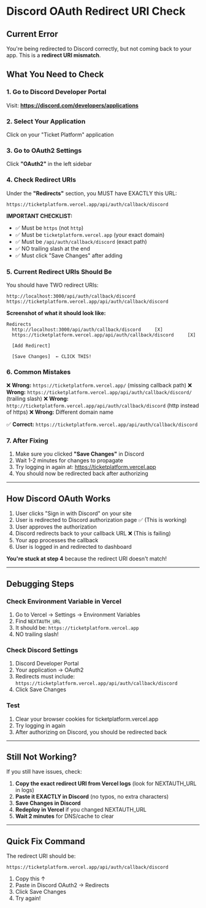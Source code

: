 # Discord OAuth Redirect URI Check

## Current Error

You're being redirected to Discord correctly, but not coming back to your app. This is a **redirect URI mismatch**.

## What You Need to Check

### 1. Go to Discord Developer Portal

Visit: **https://discord.com/developers/applications**

### 2. Select Your Application

Click on your "Ticket Platform" application

### 3. Go to OAuth2 Settings

Click **"OAuth2"** in the left sidebar

### 4. Check Redirect URIs

Under the **"Redirects"** section, you MUST have EXACTLY this URL:

```
https://ticketplatform.vercel.app/api/auth/callback/discord
```

**IMPORTANT CHECKLIST:**
- ✅ Must be `https` (not `http`)
- ✅ Must be `ticketplatform.vercel.app` (your exact domain)
- ✅ Must be `/api/auth/callback/discord` (exact path)
- ✅ NO trailing slash at the end
- ✅ Must click "Save Changes" after adding

### 5. Current Redirect URIs Should Be

You should have TWO redirect URIs:

```
http://localhost:3000/api/auth/callback/discord
https://ticketplatform.vercel.app/api/auth/callback/discord
```

**Screenshot of what it should look like:**
```
Redirects
  http://localhost:3000/api/auth/callback/discord     [X]
  https://ticketplatform.vercel.app/api/auth/callback/discord     [X]

  [Add Redirect]

  [Save Changes]  ← CLICK THIS!
```

### 6. Common Mistakes

❌ **Wrong:** `https://ticketplatform.vercel.app/` (missing callback path)
❌ **Wrong:** `https://ticketplatform.vercel.app/api/auth/callback/discord/` (trailing slash)
❌ **Wrong:** `http://ticketplatform.vercel.app/api/auth/callback/discord` (http instead of https)
❌ **Wrong:** Different domain name

✅ **Correct:** `https://ticketplatform.vercel.app/api/auth/callback/discord`

### 7. After Fixing

1. Make sure you clicked **"Save Changes"** in Discord
2. Wait 1-2 minutes for changes to propagate
3. Try logging in again at: https://ticketplatform.vercel.app
4. You should now be redirected back after authorizing

---

## How Discord OAuth Works

1. User clicks "Sign in with Discord" on your site
2. User is redirected to Discord authorization page ✅ (This is working)
3. User approves the authorization
4. Discord redirects back to your callback URL ❌ (This is failing)
5. Your app processes the callback
6. User is logged in and redirected to dashboard

**You're stuck at step 4** because the redirect URI doesn't match!

---

## Debugging Steps

### Check Environment Variable in Vercel

1. Go to Vercel → Settings → Environment Variables
2. Find `NEXTAUTH_URL`
3. It should be: `https://ticketplatform.vercel.app`
4. NO trailing slash!

### Check Discord Settings

1. Discord Developer Portal
2. Your application → OAuth2
3. Redirects must include: `https://ticketplatform.vercel.app/api/auth/callback/discord`
4. Click Save Changes

### Test

1. Clear your browser cookies for ticketplatform.vercel.app
2. Try logging in again
3. After authorizing on Discord, you should be redirected back

---

## Still Not Working?

If you still have issues, check:

1. **Copy the exact redirect URI from Vercel logs** (look for NEXTAUTH_URL in logs)
2. **Paste it EXACTLY in Discord** (no typos, no extra characters)
3. **Save Changes in Discord**
4. **Redeploy in Vercel** if you changed NEXTAUTH_URL
5. **Wait 2 minutes** for DNS/cache to clear

---

## Quick Fix Command

The redirect URI should be:
```
https://ticketplatform.vercel.app/api/auth/callback/discord
```

1. Copy this ↑
2. Paste in Discord OAuth2 → Redirects
3. Click Save Changes
4. Try again!
